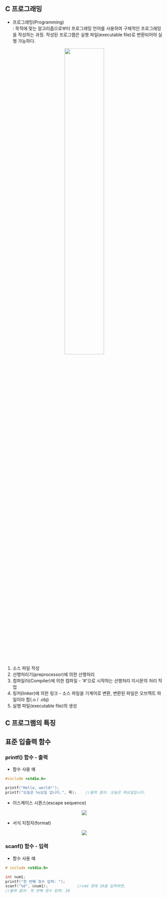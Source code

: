 ## C 프로그래밍

* 프로그래밍(Programming)  
: 목적에 맞는 알고리즘으로부터 프로그래밍 언어를 사용하여 구체적인 프로그래밍을 작성하는 과정. 
작성된 프로그램은 실행 파일(executable file)로 변환되어야 실행 가능하다.

<p align="center"><img src='https://user-images.githubusercontent.com/94775103/211984195-9a1a466e-3e20-4170-a127-5c4191eb6dfc.png' width='' height='50%'></p>

1. 소스 파일 작성
2. 선행처리기(preprocessor)에 의한 선행처리
3. 컴파일러(Compiler)에 의한 컴파일         - '#'으로 시작하는 선행처리 지시문의 처리 작업
4. 링커(linker)에 의한 링크                - 소스 파일을 기계어로 변환, 변환된 파일은 오브젝트 파일이라 함(.o / .obj)
5. 실행 파일(executable file)의 생성

## C 프로그램의 특징

## 표준 입출력 함수
### printf() 함수  - 출력
* 함수 사용 예
```c
#include <stdio.h>

printf("Hello, world!");
printf("오늘은 %s요일 입니다.", 목);    //출력 결과: 오늘은 목요일입니다.
```
* 이스케이스 시퀀스(escape sequence)
<p align="center"><img src = "https://user-images.githubusercontent.com/94775103/211986162-afb5e662-2e20-42a7-83d8-c3c52b9af5a5.PNG"></p>


* 서식 지정자(format)
<p align="center"><img src="https://user-images.githubusercontent.com/94775103/211986676-01a4eb7b-c44e-45dd-81be-f186b1378e1b.PNG"></p>

### scanf() 함수  - 입력
* 함수 사용 예
```c
# include <stdio.h>

int num1;
printf("첫 번째 정수 입력: ");
scanf("%d", &num1);             //cmd 창에 10을 입력하면,
//출력 결과: 첫 번째 정수 입력: 10
```

